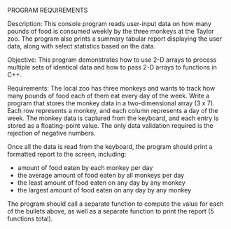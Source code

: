 PROGRAM REQUIREMENTS

Description: 
This console program reads user-input data on how many pounds of food is consumed weekly by the three monkeys at the Taylor zoo. The program also prints a summary tabular report displaying the user data, along with select statistics based on the data.
             
Objective: 
This program demonstrates how to use 2-D arrays to process multiple sets of identical data and  how to pass 2-D arrays to functions in C++.

Requirements:
The local zoo has three monkeys and wants to track how many pounds of food each of them eat every day of the week. Write a program that stores the monkey data in a two-dimensional array (3 x 7). Each row represents a monkey, and each column represents a day of the week. The monkey data is captured from the keyboard, and each entry is stored as a floating-point value. The only data validation required is the rejection of negative numbers. 

Once all the data is read from the keyboard, the program should print a formatted report to the screen, including:
- amount of food eaten by each monkey per day
- the average amount of food eaten by all monkeys per day
- the least amount of food eaten on any day by any monkey
- the largest amount of food eaten on any day by any monkey

The program should call a separate function to compute the value for each of the bullets above, as well as a separate function to print the report (5 functions total).
